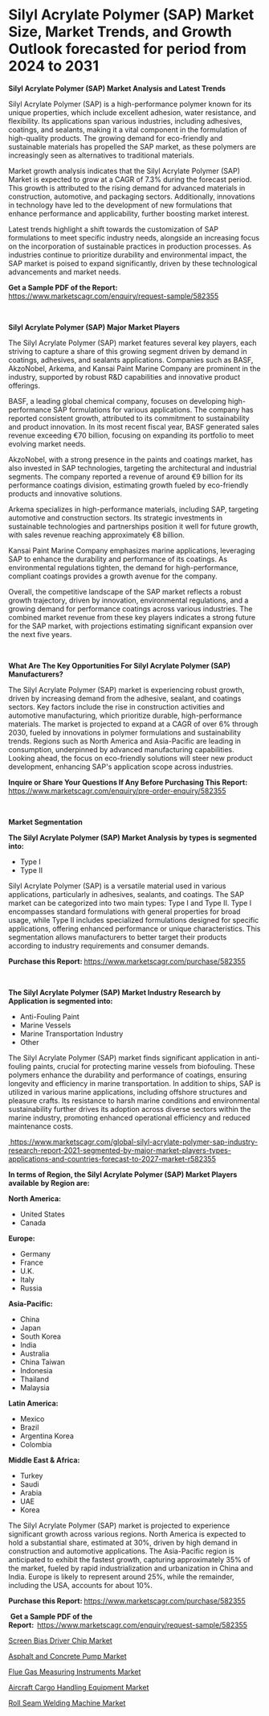 <p><h1>Silyl Acrylate Polymer (SAP) Market Size, Market Trends, and Growth Outlook forecasted for period from 2024 to 2031</h1></p><p><strong>Silyl Acrylate Polymer (SAP) Market Analysis and Latest Trends</strong></p>
<p><p>Silyl Acrylate Polymer (SAP) is a high-performance polymer known for its unique properties, which include excellent adhesion, water resistance, and flexibility. Its applications span various industries, including adhesives, coatings, and sealants, making it a vital component in the formulation of high-quality products. The growing demand for eco-friendly and sustainable materials has propelled the SAP market, as these polymers are increasingly seen as alternatives to traditional materials.</p><p>Market growth analysis indicates that the Silyl Acrylate Polymer (SAP) Market is expected to grow at a CAGR of 7.3% during the forecast period. This growth is attributed to the rising demand for advanced materials in construction, automotive, and packaging sectors. Additionally, innovations in technology have led to the development of new formulations that enhance performance and applicability, further boosting market interest.</p><p>Latest trends highlight a shift towards the customization of SAP formulations to meet specific industry needs, alongside an increasing focus on the incorporation of sustainable practices in production processes. As industries continue to prioritize durability and environmental impact, the SAP market is poised to expand significantly, driven by these technological advancements and market needs.</p></p>
<p><strong>Get a Sample PDF of the Report:&nbsp;</strong> <a href="https://www.marketscagr.com/enquiry/request-sample/582355?utm_campaign=1550&utm_medium=2&utm_source=Github&utm_content=ia&utm_term=12102024&utm_id=silyl-acrylate-polymer-sap">https://www.marketscagr.com/enquiry/request-sample/582355</a></p>
<p>&nbsp;</p>
<p><strong>Silyl Acrylate Polymer (SAP) Major Market Players</strong></p>
<p><p>The Silyl Acrylate Polymer (SAP) market features several key players, each striving to capture a share of this growing segment driven by demand in coatings, adhesives, and sealants applications. Companies such as BASF, AkzoNobel, Arkema, and Kansai Paint Marine Company are prominent in the industry, supported by robust R&D capabilities and innovative product offerings.</p><p>BASF, a leading global chemical company, focuses on developing high-performance SAP formulations for various applications. The company has reported consistent growth, attributed to its commitment to sustainability and product innovation. In its most recent fiscal year, BASF generated sales revenue exceeding €70 billion, focusing on expanding its portfolio to meet evolving market needs.</p><p>AkzoNobel, with a strong presence in the paints and coatings market, has also invested in SAP technologies, targeting the architectural and industrial segments. The company reported a revenue of around €9 billion for its performance coatings division, estimating growth fueled by eco-friendly products and innovative solutions.</p><p>Arkema specializes in high-performance materials, including SAP, targeting automotive and construction sectors. Its strategic investments in sustainable technologies and partnerships position it well for future growth, with sales revenue reaching approximately €8 billion.</p><p>Kansai Paint Marine Company emphasizes marine applications, leveraging SAP to enhance the durability and performance of its coatings. As environmental regulations tighten, the demand for high-performance, compliant coatings provides a growth avenue for the company.</p><p>Overall, the competitive landscape of the SAP market reflects a robust growth trajectory, driven by innovation, environmental regulations, and a growing demand for performance coatings across various industries. The combined market revenue from these key players indicates a strong future for the SAP market, with projections estimating significant expansion over the next five years.</p></p>
<p>&nbsp;</p>
<p><strong>What Are The Key Opportunities For Silyl Acrylate Polymer (SAP) Manufacturers?</strong></p>
<p><p>The Silyl Acrylate Polymer (SAP) market is experiencing robust growth, driven by increasing demand from the adhesive, sealant, and coatings sectors. Key factors include the rise in construction activities and automotive manufacturing, which prioritize durable, high-performance materials. The market is projected to expand at a CAGR of over 6% through 2030, fueled by innovations in polymer formulations and sustainability trends. Regions such as North America and Asia-Pacific are leading in consumption, underpinned by advanced manufacturing capabilities. Looking ahead, the focus on eco-friendly solutions will steer new product development, enhancing SAP's application scope across industries.</p></p>
<p><strong>Inquire or Share Your Questions If Any Before Purchasing This Report:</strong> <a href="https://www.marketscagr.com/enquiry/pre-order-enquiry/582355?utm_campaign=1550&utm_medium=2&utm_source=Github&utm_content=ia&utm_term=12102024&utm_id=silyl-acrylate-polymer-sap">https://www.marketscagr.com/enquiry/pre-order-enquiry/582355</a></p>
<p>&nbsp;</p>
<p><strong>Market Segmentation</strong></p>
<p><strong>The Silyl Acrylate Polymer (SAP) Market Analysis by types is segmented into:</strong></p>
<p><ul><li>Type I</li><li>Type II</li></ul></p>
<p><p>Silyl Acrylate Polymer (SAP) is a versatile material used in various applications, particularly in adhesives, sealants, and coatings. The SAP market can be categorized into two main types: Type I and Type II. Type I encompasses standard formulations with general properties for broad usage, while Type II includes specialized formulations designed for specific applications, offering enhanced performance or unique characteristics. This segmentation allows manufacturers to better target their products according to industry requirements and consumer demands.</p></p>
<p><strong>Purchase this Report:&nbsp;</strong><a href="https://www.marketscagr.com/purchase/582355?utm_campaign=1550&utm_medium=2&utm_source=Github&utm_content=ia&utm_term=12102024&utm_id=silyl-acrylate-polymer-sap">https://www.marketscagr.com/purchase/582355</a></p>
<p>&nbsp;</p>
<p><strong>The Silyl Acrylate Polymer (SAP) Market Industry Research by Application is segmented into:</strong></p>
<p><ul><li>Anti-Fouling Paint</li><li>Marine Vessels</li><li>Marine Transportation Industry</li><li>Other</li></ul></p>
<p><p>The Silyl Acrylate Polymer (SAP) market finds significant application in anti-fouling paints, crucial for protecting marine vessels from biofouling. These polymers enhance the durability and performance of coatings, ensuring longevity and efficiency in marine transportation. In addition to ships, SAP is utilized in various marine applications, including offshore structures and pleasure crafts. Its resistance to harsh marine conditions and environmental sustainability further drives its adoption across diverse sectors within the marine industry, promoting enhanced operational efficiency and reduced maintenance costs.</p></p>
<p><a href="https://www.marketscagr.com/global-silyl-acrylate-polymer-sap-industry-research-report-2021-segmented-by-major-market-players-types-applications-and-countries-forecast-to-2027-market-r582355?utm_campaign=1550&utm_medium=2&utm_source=Github&utm_content=ia&utm_term=12102024&utm_id=silyl-acrylate-polymer-sap">&nbsp;https://www.marketscagr.com/global-silyl-acrylate-polymer-sap-industry-research-report-2021-segmented-by-major-market-players-types-applications-and-countries-forecast-to-2027-market-r582355</a></p>
<p><strong>In terms of Region, the Silyl Acrylate Polymer (SAP) Market Players available by Region are:</strong></p>
<p>
    <p> <strong> North America: </strong>
        <ul>
            <li>United States</li>
            <li>Canada</li>
        </ul>
        </p> 
    <p> <strong> Europe: </strong>
        <ul>
            <li>Germany</li>
            <li>France</li>
            <li>U.K.</li>
            <li>Italy</li>
            <li>Russia</li>
        </ul>
        </p> 
    <p> <strong> Asia-Pacific: </strong>
        <ul>
            <li>China</li>
            <li>Japan</li>
            <li>South Korea</li>
            <li>India</li>
            <li>Australia</li>
            <li>China Taiwan</li>
            <li>Indonesia</li>
            <li>Thailand</li>
            <li>Malaysia</li>
        </ul>
        </p> 
    <p> <strong> Latin America: </strong>
        <ul>
            <li>Mexico</li>
            <li>Brazil</li>
            <li>Argentina Korea</li>
            <li>Colombia</li>
        </ul>
        </p> 
    <p> <strong> Middle East & Africa: </strong>
        <ul>
            <li>Turkey</li>
            <li>Saudi</li>
            <li>Arabia</li>
            <li>UAE</li>
            <li>Korea</li>
        </ul>
    </p>
    </p>
<p><p>The Silyl Acrylate Polymer (SAP) market is projected to experience significant growth across various regions. North America is expected to hold a substantial share, estimated at 30%, driven by high demand in construction and automotive applications. The Asia-Pacific region is anticipated to exhibit the fastest growth, capturing approximately 35% of the market, fueled by rapid industrialization and urbanization in China and India. Europe is likely to represent around 25%, while the remainder, including the USA, accounts for about 10%.</p></p>
<p><strong>Purchase this Report: </strong><a href="https://www.marketscagr.com/purchase/582355?utm_campaign=1550&utm_medium=2&utm_source=Github&utm_content=ia&utm_term=12102024&utm_id=silyl-acrylate-polymer-sap">https://www.marketscagr.com/purchase/582355</a></p>
<p>&nbsp;<strong>Get a Sample PDF of the Report:&nbsp;&nbsp;</strong><a href="https://www.marketscagr.com/enquiry/request-sample/582355?utm_campaign=1550&utm_medium=2&utm_source=Github&utm_content=ia&utm_term=12102024&utm_id=silyl-acrylate-polymer-sap">https://www.marketscagr.com/enquiry/request-sample/582355</a></p>
<p><strong></strong></p>
<p><p><a href="https://www.linkedin.com/pulse/screen-bias-driver-chip-market-shifts-strategic-analysis-lglwe?utm_campaign=1550&utm_medium=2&utm_source=Github&utm_content=ia&utm_term=12102024&utm_id=silyl-acrylate-polymer-sap">Screen Bias Driver Chip Market</a></p><p><a href="https://www.linkedin.com/pulse/asphalt-concrete-pump-market-outlook-share-analysis-growth-zjpyc?utm_campaign=1550&utm_medium=2&utm_source=Github&utm_content=ia&utm_term=12102024&utm_id=silyl-acrylate-polymer-sap">Asphalt and Concrete Pump Market</a></p><p><a href="https://github.com/abbiewimld/Market-Research-Report-List-1/blob/main/flue-gas-measuring-instruments-market.md?utm_campaign=1550&utm_medium=2&utm_source=Github&utm_content=ia&utm_term=12102024&utm_id=silyl-acrylate-polymer-sap">Flue Gas Measuring Instruments Market</a></p><p><a href="https://github.com/benjigwozdzus/Market-Research-Report-List-1/blob/main/aircraft-cargo-handling-equipment-market.md?utm_campaign=1550&utm_medium=2&utm_source=Github&utm_content=ia&utm_term=12102024&utm_id=silyl-acrylate-polymer-sap">Aircraft Cargo Handling Equipment Market</a></p><p><a href="https://www.linkedin.com/pulse/emerging-roll-seam-welding-machine-market-opportunities-analysis-kpyfe?utm_campaign=1550&utm_medium=2&utm_source=Github&utm_content=ia&utm_term=12102024&utm_id=silyl-acrylate-polymer-sap">Roll Seam Welding Machine Market</a></p></p>